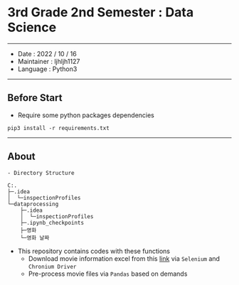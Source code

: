 3rd Grade 2nd Semester : Data Science
===
***
- Date : 2022 / 10 / 16
- Maintainer : ljhljh1127
- Language : Python3
***
## Before Start

- Require some python packages dependencies

```Python3
pip3 install -r requirements.txt
```
***
## About

~~~
- Directory Structure

C:.
├─.idea
│  └─inspectionProfiles
└─dataprocessing
    ├─.idea
    │  └─inspectionProfiles      
    ├─.ipynb_checkpoints
    ├─영화
    └─영화 날짜
~~~

- This repository contains codes with these functions
    -  Download movie information excel from this [link]("https://www.kobis.or.kr/kobis/business/stat/offc/findFormerBoxOfficeList.do") via `Selenium` and `Chronium Driver`
    - Pre-process movie files via `Pandas` based on demands